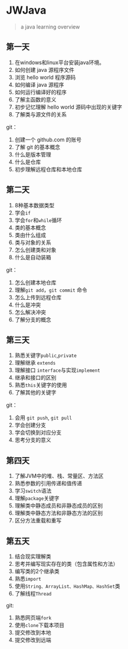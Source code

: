# JWJava
> a java learning overview

## 第一天

1. 在windows和linux平台安装java环境。
2. 如何创建 java 源程序文件
3. 浏览 hello world 程序源码
4. 如何编译 java 源程序
5. 如何运行编译好的程序
6. 了解主函数的意义
7. 初步记忆理解 hello world 源码中出现的关键字
8. 了解类与源文件的关系

git：

1. 创建一个 github.com 的账号
2. 了解 git 的基本概念
3. 什么是版本管理
4. 什么是仓库
5. 初步理解远程仓库和本地仓库



## 第二天

1. 8种基本数据类型
2. 学会`if`
3. 学会`for`和`while`循环
4. 类的基本概念
5. 类由什么组成
6. 类与对象的关系
7. 怎么创建类和对象
8. 什么是自动装箱



git：

1. 怎么创建本地仓库
2. 理解`git add`，`git commit` 命令
3. 怎么上传到远程仓库
4. 什么是冲突
5. 怎么解决冲突
6. 了解分支的概念

## 第三天

1. 熟悉关键字`public`,`private`
2. 理解继承 `extends`
3. 理解接口 `interface`与实现`implement`
4. 继承和接口的区别
5. 熟悉`this`关键字的使用
6. 了解其他的关键字

git：

1. 会用 `git push`, `git pull`
2. 学会创建分支
3. 学会切换到对应分支
4. 思考分支的意义



## 第四天

1. 了解JVM中的堆、栈、常量区、方法区
2. 熟悉参数的引用传递和值传递
3. 学习`switch`语法
4. 理解`package`关键字
5. 理解类中静态成员和非静态成员的区别
6. 理解类中静态方法和非静态方法的区别
7. 区分方法重载和重写



## 第五天

1. 结合现实理解类
2. 思考并编写现实存在的类（包含属性和方法）
3. 编写类的2个继承类
4. 熟悉`import`
5. 使用`String、ArrayList、HashMap、HashSet`类
6. 了解线程`Thread`



git:

1. 熟悉网页端`fork`
2. 使用`clone`下载本项目
3. 提交修改到本地
4. 提交修改到远端

